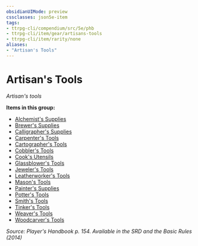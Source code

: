 ```yaml
---
obsidianUIMode: preview
cssclasses: json5e-item
tags:
- ttrpg-cli/compendium/src/5e/phb
- ttrpg-cli/item/gear/artisans-tools
- ttrpg-cli/item/rarity/none
aliases: 
- "Artisan's Tools"
---
```

# Artisan's Tools
*Artisan's tools*  



**Items in this group:**

- [Alchemist's Supplies](3-Mechanics/CLI/items/alchemists-supplies.md)
- [Brewer's Supplies](3-Mechanics/CLI/items/brewers-supplies.md)
- [Calligrapher's Supplies](3-Mechanics/CLI/items/calligraphers-supplies.md)
- [Carpenter's Tools](3-Mechanics/CLI/items/carpenters-tools.md)
- [Cartographer's Tools](3-Mechanics/CLI/items/cartographers-tools.md)
- [Cobbler's Tools](3-Mechanics/CLI/items/cobblers-tools.md)
- [Cook's Utensils](3-Mechanics/CLI/items/cooks-utensils.md)
- [Glassblower's Tools](3-Mechanics/CLI/items/glassblowers-tools.md)
- [Jeweler's Tools](3-Mechanics/CLI/items/jewelers-tools.md)
- [Leatherworker's Tools](3-Mechanics/CLI/items/leatherworkers-tools.md)
- [Mason's Tools](3-Mechanics/CLI/items/masons-tools.md)
- [Painter's Supplies](3-Mechanics/CLI/items/painters-supplies.md)
- [Potter's Tools](3-Mechanics/CLI/items/potters-tools.md)
- [Smith's Tools](3-Mechanics/CLI/items/smiths-tools.md)
- [Tinker's Tools](3-Mechanics/CLI/items/tinkers-tools.md)
- [Weaver's Tools](3-Mechanics/CLI/items/weavers-tools.md)
- [Woodcarver's Tools](3-Mechanics/CLI/items/woodcarvers-tools.md)

*Source: Player's Handbook p. 154. Available in the <span title='Systems Reference Document (5.1)'>SRD</span> and the Basic Rules (2014)*